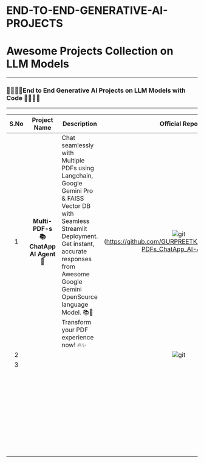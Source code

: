 # END-TO-END-GENERATIVE-AI-PROJECTS

# Awesome Projects Collection on LLM Models





---

###  🧑‍💻👩‍💻End to End Generative AI Projects on LLM Models with Code 🧑‍💻👩‍💻

---

| S.No |            Project Name             | Description                                                  |                        Official Repo                         |                          Tech Stack                          |
| :--: | :---------------------------------: | ------------------------------------------------------------ | :----------------------------------------------------------: | :----------------------------------------------------------: |
|  1   | **Multi-PDF-s 📚ChatApp AI Agent 🤖** | Chat seamlessly with Multiple PDFs using Langchain, Google Gemini Pro & FAISS Vector DB with Seamless Streamlit Deployment. Get instant, accurate responses from Awesome Google Gemini OpenSource language Model. 📚💬 Transform your PDF experience now! 🔥✨ | ![git](E:\END-TO-END-GENERATIVE-AI-PROJECTS\images\git.jpg)(https://github.com/GURPREETKAURJETHRA/Multi-PDFs_ChatApp_AI-Agent) | `F/w:` Langchain  `Model`: Google Gemini Pro, `Vector DB`: FAISS `Deployment`: Streamlit |
|  2   |                                     |                                                              | ![git](E:\END-TO-END-GENERATIVE-AI-PROJECTS\images\git.jpg)  |                                                              |
|  3   |                                     |                                                              |                                                              |                                                              |
|      |                                     |                                                              |                                                              |                                                              |
|      |                                     |                                                              |                                                              |                                                              |
|      |                                     |                                                              |                                                              |                                                              |
|      |                                     |                                                              |                                                              |                                                              |
|      |                                     |                                                              |                                                              |                                                              |
|      |                                     |                                                              |                                                              |                                                              |
|      |                                     |                                                              |                                                              |                                                              |
|      |                                     |                                                              |                                                              |                                                              |
|      |                                     |                                                              |                                                              |                                                              |
|      |                                     |                                                              |                                                              |                                                              |
|      |                                     |                                                              |                                                              |                                                              |
|      |                                     |                                                              |                                                              |                                                              |
|      |                                     |                                                              |                                                              |                                                              |
|      |                                     |                                                              |                                                              |                                                              |
|      |                                     |                                                              |                                                              |                                                              |
|      |                                     |                                                              |                                                              |                                                              |
|      |                                     |                                                              |                                                              |                                                              |
|      |                                     |                                                              |                                                              |                                                              |
|      |                                     |                                                              |                                                              |                                                              |
|      |                                     |                                                              |                                                              |                                                              |
|      |                                     |                                                              |                                                              |                                                              |
|      |                                     |                                                              |                                                              |                                                              |
|      |                                     |                                                              |                                                              |                                                              |
|      |                                     |                                                              |                                                              |                                                              |
|      |                                     |                                                              |                                                              |                                                              |
|      |                                     |                                                              |                                                              |                                                              |
|      |                                     |                                                              |                                                              |                                                              |
|      |                                     |                                                              |                                                              |                                                              |
|      |                                     |                                                              |                                                              |                                                              |
|      |                                     |                                                              |                                                              |                                                              |
|      |                                     |                                                              |                                                              |                                                              |
|      |                                     |                                                              |                                                              |                                                              |
|      |                                     |                                                              |                                                              |                                                              |
|      |                                     |                                                              |                                                              |                                                              |
|      |                                     |                                                              |                                                              |                                                              |
|      |                                     |                                                              |                                                              |                                                              |
|      |                                     |                                                              |                                                              |                                                              |
|      |                                     |                                                              |                                                              |                                                              |
